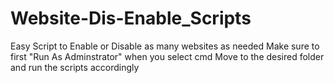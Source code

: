 # Website-Dis-Enable_Scripts
Easy Script to Enable or Disable as many websites as needed
Make sure to first "Run As Adminstrator" when you select cmd
Move to the desired folder and run the scripts accordingly
